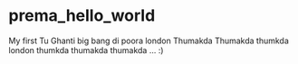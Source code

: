 # prema_hello_world
My first
Tu Ghanti big bang di poora london Thumakda 
Thumakda thumkda london thumkda thumakda thumakda ... :)
